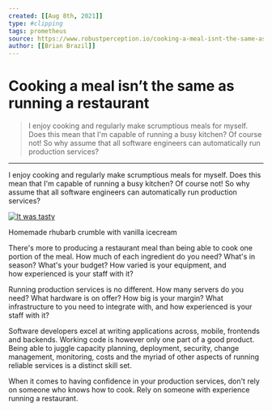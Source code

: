 ```yaml
---
created: [[Aug 8th, 2021]]
type: #clipping
tags: prometheus 
source: https://www.robustperception.io/cooking-a-meal-isnt-the-same-as-running-a-restaurant
author: [[Brian Brazil]] 
---
```

# Cooking a meal isn’t the same as running a restaurant

> I enjoy cooking and regularly make scrumptious meals for myself. Does this mean that I'm capable of running a busy kitchen? Of course not! So why assume that all software engineers can automatically run production services?

---
I enjoy cooking and regularly make scrumptious meals for myself. Does this mean that I'm capable of running a busy kitchen? Of course not! So why assume that all software engineers can automatically run production services?

[![](http://www.robustperception.io/wp-content/uploads/2015/10/IMG_20151008_171150-1-640x480.jpg "It was tasty")](http://www.robustperception.io/wp-content/uploads/2015/10/IMG_20151008_171150-1.jpg)

Homemade rhubarb crumble with vanilla icecream

There's more to producing a restaurant meal than being able to cook one portion of the meal. How much of each ingredient do you need? What's in season? What's your budget? How varied is your equipment, and how experienced is your staff with it?

Running production services is no different. How many servers do you need? What hardware is on offer? How big is your margin? What infrastructure to you need to integrate with, and how experienced is your staff with it?

Software developers excel at writing applications across, mobile, frontends and backends. Working code is however only one part of a good product. Being able to juggle capacity planning, deployment, security, change management, monitoring, costs and the myriad of other aspects of running reliable services is a distinct skill set.

When it comes to having confidence in your production services, don't rely on someone who knows how to cook. Rely on someone with experience running a restaurant.
